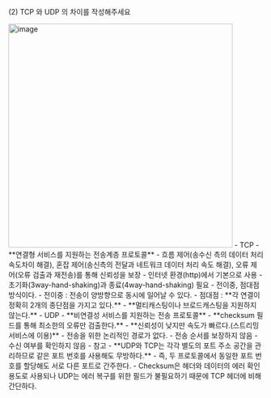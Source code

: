 (2) TCP 와 UDP 의 차이를 작성해주세요

<img width="443" alt="image" src="https://user-images.githubusercontent.com/64303211/192781122-9637eb26-4991-45b3-b6f8-036622253357.png">
- TCP
    - **연결형 서비스를 지원하는 전송계층 프로토콜**
    - 흐름 제어(송수신 측의 데이터 처리 속도차이 해결), 혼잡 제어(송신측의 전달과 네트워크 데이터 처리 속도 해결), 오류 제어(오류 검출과 재전송)를 통해 신뢰성을 보장
    - 인터넷 환경(http)에서 기본으로 사용
    - 초기화(3way-hand-shaking)과 종료(4way-hand-shaking) 필요
    - 전이중, 점대점 방식이다.
        - 전이중 : 전송이 양방향으로 동시에 일어날 수 있다.
        - 점대점 : **각 연결이 정확히 2개의 종단점을 가지고 있다.**
    - **멀티캐스팅이나 브로드캐스팅을 지원하지 않는다.**
- UDP
    - **비연결성 서비스를 지원하는 전송 프로토콜**
    - **checksum 필드를 통해 최소한의 오류만 검출한다.**
    - **신뢰성이 낮지만 속도가 빠르다.(스트리밍 서비스에 이용)**
    - 전송을 위한 논리적인 경로가 없다.
    - 전송 순서를 보장하지 않음
    - 수신 여부를 확인하지 않음
- 참고
    - **UDP와 TCP는 각각 별도의 포트 주소 공간을 관리하므로 같은 포트 번호를 사용해도 무방하다.**
    - 즉, 두 프로토콜에서 동일한 포트 번호를 할당해도 서로 다른 포트로 간주한다.
    - Checksum은 헤더와 데이터의 에러 확인 용도로 사용되나 UDP는 에러 복구를 위한 필드가 불필요하기 때문에 TCP 헤더에 비해 간단하다.
